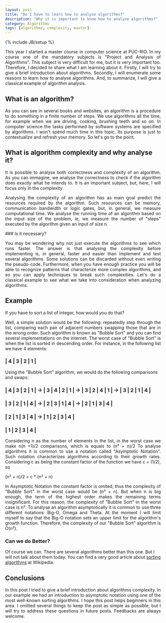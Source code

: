 ```yaml
---
layout: post
title: "Do I have to learn how to analyse algorithms?"
description: "Why it is important to know how to analyze algorithms?"
category: Algorithms 
tags: [algorithms, complexity, master]
---
```

{% include JB/setup %}

<p align="justify">
This year I started a master course in computer science at PUC-RIO.
In my course one of the mandatory subjects is "Project and Analysis of Algorithms". 
This subject is very difficult for me, but it is very important too.
Therefore, I decided to share what I am learning about it. 
Firstly, I will try to give a brief introduction about algorithms. 
Secondly, I will enumerate some reasons to learn how to analyse algorithms.
And, to summarize, I will give a classical example of algorithm analysis.
</p>

## What is an algorithm?

<p align="justify">
As you can see in several books and websites, an algorithm is a procedure to do something in a finite number of steps.
We use algorithms all the time, for example when we are driving, cooking, brushing teeth and so on.
In computer science the tasks performed by software systems are specified by algorithms. 
I won't spend much time in this topic. Its purpose is just to contextualize and refresh your memory. So let's go to the point.
</p>

## What is algorithm complexity and why analyse it?

<p align="justify">
It is possible to analyse both correctness and complexity of an algorithm. 
As you can immagine, we analyse the correctness to check if the algorithm does exactly what he intends to.
It is an important subject, but, here, I will focus only in the complexity.
</p>
<p align="justify">
Analysing the complexity of an algorithm has as main goal predict the resources required by the algorithm.
Such resources can be memory, communication bandwidth or logic gates, but, in general, we measure computational time.
We analyse the running time of an algorithm based on the input size of the problem, ie,
we measure the number of "steps" executed by the algorithm given an input of size n.
</p>
### Is it necessary?
<p align="justify">
You may be wondering why not just execute the algorithms to see which runs faster.
The answer is that analysing the complexity before implementing is, in general, faster and easier than 
implement and test several algorithms.
Some solutions can be discarded without even writing the pseudo-code.
Furthermore, when you have enough practice you will be able to recognize patterns that characterize more complex algorithms,
and so you can apply techniques to break such complexities.
Let's do a classical example to see what we take into consideration when analyzing algorithms.
</p>

## Example

If you have to sort a list of integer, how would you do that?
<p align="justify">
Well, a simple solution would be the following: repeatedly step through the list,
comparing each pair of adjacent numbers swapping those that are in the wrong order.
Such algorithm is known as "Bubble Sort" and you can find several implementations on the internet.
The worst case of "Bubble Sort" is when the list is sorted in descending order.
For instance, in the following list we have 4 elements:
</p>

### | 4 | 3 | 2 | 1 |

Using the "Bubble Sort" algorithm, we would do the following comparisons and swaps:

### | **4** | 3 | 2 | 1 | -> | 3 | **4** | 2 | 1 | -> | 3 | 2 | **4** | 1 | -> | 3 | 2 | 1 | **4** |
### | **3** | 2 | 1 | 4 | -> | 2 | **3** | 1 | 4 | -> | 2 | 1 | **3** | 4 | 
### | **2** | 1 | 3 | 4 | -> | 1 | **2** | 3 | 4 |
### | **1** | 2 | 3 | 4 |

<p align="justify">
Considering n as the number of elements in the list, in the worst case we make n(n +1)/2 comparisons, which is equals to (n² + n)/2
To analyse algorithms it is common to use a notation called "Asymptotic Notation". 
Such notation characterizes algorithms according to their growth rates. 
Considering c as being the constant factor of the function we have c = (1/2), so
</p>

(n² + n)/2 = c * (n² + n) 

<p align="justify">
In Asymptotic Notation the constant factor is omited, thus the complexity of "Bubble Sort" in the worst case would be (n² + n).
But when n is big enough, the term of the highest order makes the remaining terms insignificant.
For this reason, the complexity of "Bubble Sort" in the worst case is n².
To analyse an algorithm asymptotically it is common to use three different notations: Big-O, Omega and Theta.
At the moment I will limit myself to say that the Big-O notation sets an upper limit for the algorithm's growth function.
Therefore, the complexity of our "Bubble Sort" algorithm is O(n²).
</p>

### Can we do Better?

Of course we can. There are several algorithms better than this one. But I will not talk about them today.
You can find a very good article about [sorting algorithms][1] at Wikipedia.

## Conclusions

<p align="justify">
In this post I tried to give a brief introduction about algorithms complexity.
In our example we had an introduction to asymptotic notation using one of the most well-known sorting algorithms.
I hope this post helps beginners in this area.
I omitted several things to keep the post as simple as possible, but I will try to address these questions in future posts.
Feedbacks are always welcome.
</p>

[1]: https://en.wikipedia.org/wiki/Sorting_algorithm
